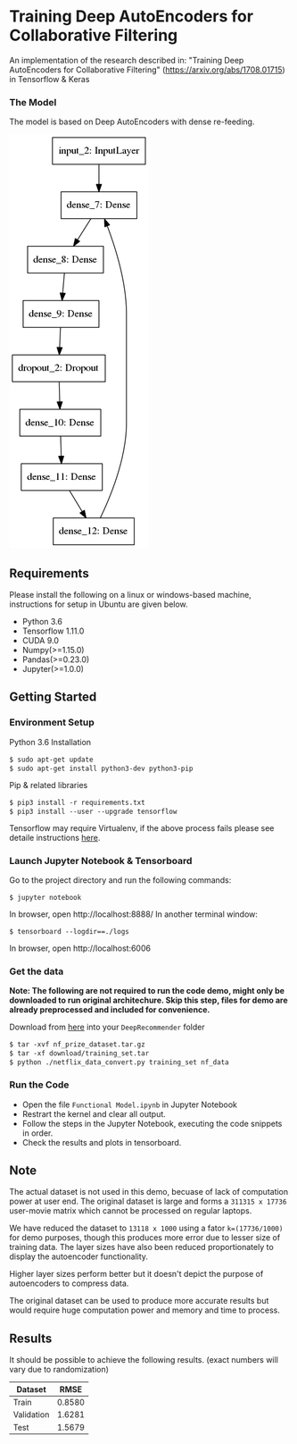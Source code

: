 # Training Deep AutoEncoders for Collaborative Filtering
An implementation of the research described in: "Training Deep AutoEncoders for Collaborative Filtering" (https://arxiv.org/abs/1708.01715) in Tensorflow & Keras

### The Model
The model is based on Deep AutoEncoders with dense re-feeding.

![AutoEncoderPic](./model.png)

## Requirements
Please install the following on a linux or windows-based machine, instructions for setup in Ubuntu are given below.
* Python 3.6
* Tensorflow 1.11.0
* CUDA 9.0
* Numpy(>=1.15.0)
* Pandas(>=0.23.0)
* Jupyter(>=1.0.0)

## Getting Started

### Environment Setup
Python 3.6 Installation
```
$ sudo apt-get update
$ sudo apt-get install python3-dev python3-pip
```
Pip & related libraries
```
$ pip3 install -r requirements.txt
$ pip3 install --user --upgrade tensorflow
```
Tensorflow may require Virtualenv, if the above process fails please see detaile instructions [here](https://www.tensorflow.org/install/pip).

### Launch Jupyter Notebook & Tensorboard
Go to the project directory and run the following commands:
```
$ jupyter notebook
```
In browser, open http://localhost:8888/
In another terminal window:
```
$ tensorboard --logdir==./logs
```
In browser, open http://localhost:6006

### Get the data

**Note: The following are not required to run the code demo, might only be downloaded to run original architechure. Skip this step, files for demo are already preprocessed and included for convenience.**

Download from [here](http://academictorrents.com/details/9b13183dc4d60676b773c9e2cd6de5e5542cee9a) into your ```DeepRecommender``` folder
```
$ tar -xvf nf_prize_dataset.tar.gz
$ tar -xf download/training_set.tar
$ python ./netflix_data_convert.py training_set nf_data
```

### Run the Code
* Open the file `Functional Model.ipynb` in Jupyter Notebook
* Restrart the kernel and clear all output.
* Follow the steps in the Jupyter Notebook, executing the code snippets in order.
* Check the results and plots in tensorboard.

## Note
The actual dataset is not used in this demo, becuase of lack of computation power at user end. The original dataset is large and forms a `311315 x 17736` user-movie matrix which cannot be processed on regular laptops. 

We have reduced the dataset to `13118 x 1000` using a fator `k=(17736/1000)` for demo purposes, though this produces more error due to lesser size of training data. The layer sizes have also been reduced proportionately to display the autoencoder functionality.

Higher layer sizes perform better but it doesn't depict the purpose of autoencoders to compress data.

The original dataset can be used to produce more accurate results but would require huge computation power and memory and time to process.

## Results
It should be possible to achieve the following results. 
(exact numbers will vary due to randomization)

| Dataset | RMSE | 
| -------- | ---------------- |
| Train | 0.8580 |
| Validation | 1.6281 |
| Test | 1.5679 |
